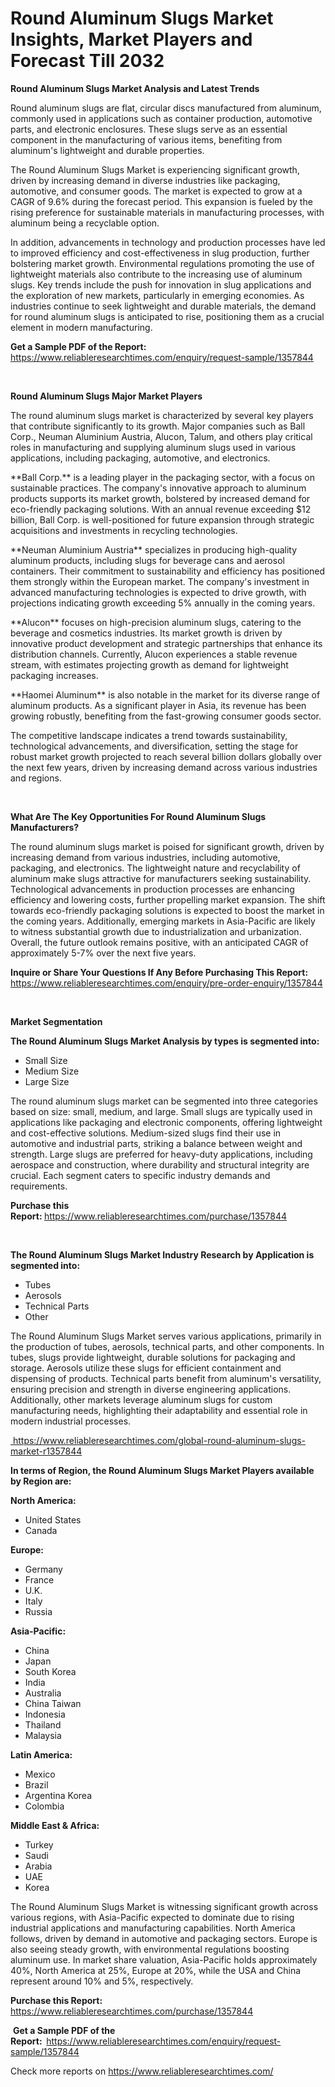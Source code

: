<p><h1>Round Aluminum Slugs Market Insights, Market Players and Forecast Till 2032</h1></p><p><strong>Round Aluminum Slugs Market Analysis and Latest Trends</strong></p>
<p><p>Round aluminum slugs are flat, circular discs manufactured from aluminum, commonly used in applications such as container production, automotive parts, and electronic enclosures. These slugs serve as an essential component in the manufacturing of various items, benefiting from aluminum's lightweight and durable properties.</p><p>The Round Aluminum Slugs Market is experiencing significant growth, driven by increasing demand in diverse industries like packaging, automotive, and consumer goods. The market is expected to grow at a CAGR of 9.6% during the forecast period. This expansion is fueled by the rising preference for sustainable materials in manufacturing processes, with aluminum being a recyclable option.</p><p>In addition, advancements in technology and production processes have led to improved efficiency and cost-effectiveness in slug production, further bolstering market growth. Environmental regulations promoting the use of lightweight materials also contribute to the increasing use of aluminum slugs. Key trends include the push for innovation in slug applications and the exploration of new markets, particularly in emerging economies. As industries continue to seek lightweight and durable materials, the demand for round aluminum slugs is anticipated to rise, positioning them as a crucial element in modern manufacturing.</p></p>
<p><strong>Get a Sample PDF of the Report:&nbsp;</strong> <a href="https://www.reliableresearchtimes.com/enquiry/request-sample/1357844?utm_campaign=2269&utm_medium=2&utm_source=Github&utm_content=ia&utm_term=02042025&utm_id=round-aluminum-slugs">https://www.reliableresearchtimes.com/enquiry/request-sample/1357844</a></p>
<p>&nbsp;</p>
<p><strong>Round Aluminum Slugs Major Market Players</strong></p>
<p><p>The round aluminum slugs market is characterized by several key players that contribute significantly to its growth. Major companies such as Ball Corp., Neuman Aluminium Austria, Alucon, Talum, and others play critical roles in manufacturing and supplying aluminum slugs used in various applications, including packaging, automotive, and electronics.</p><p>**Ball Corp.** is a leading player in the packaging sector, with a focus on sustainable practices. The company's innovative approach to aluminum products supports its market growth, bolstered by increased demand for eco-friendly packaging solutions. With an annual revenue exceeding $12 billion, Ball Corp. is well-positioned for future expansion through strategic acquisitions and investments in recycling technologies.</p><p>**Neuman Aluminium Austria** specializes in producing high-quality aluminum products, including slugs for beverage cans and aerosol containers. Their commitment to sustainability and efficiency has positioned them strongly within the European market. The company's investment in advanced manufacturing technologies is expected to drive growth, with projections indicating growth exceeding 5% annually in the coming years.</p><p>**Alucon** focuses on high-precision aluminum slugs, catering to the beverage and cosmetics industries. Its market growth is driven by innovative product development and strategic partnerships that enhance its distribution channels. Currently, Alucon experiences a stable revenue stream, with estimates projecting growth as demand for lightweight packaging increases.</p><p>**Haomei Aluminum** is also notable in the market for its diverse range of aluminum products. As a significant player in Asia, its revenue has been growing robustly, benefiting from the fast-growing consumer goods sector. </p><p>The competitive landscape indicates a trend towards sustainability, technological advancements, and diversification, setting the stage for robust market growth projected to reach several billion dollars globally over the next few years, driven by increasing demand across various industries and regions.</p></p>
<p>&nbsp;</p>
<p><strong>What Are The Key Opportunities For Round Aluminum Slugs Manufacturers?</strong></p>
<p><p>The round aluminum slugs market is poised for significant growth, driven by increasing demand from various industries, including automotive, packaging, and electronics. The lightweight nature and recyclability of aluminum make slugs attractive for manufacturers seeking sustainability. Technological advancements in production processes are enhancing efficiency and lowering costs, further propelling market expansion. The shift towards eco-friendly packaging solutions is expected to boost the market in the coming years. Additionally, emerging markets in Asia-Pacific are likely to witness substantial growth due to industrialization and urbanization. Overall, the future outlook remains positive, with an anticipated CAGR of approximately 5-7% over the next five years.</p></p>
<p><strong>Inquire or Share Your Questions If Any Before Purchasing This Report:</strong> <a href="https://www.reliableresearchtimes.com/enquiry/pre-order-enquiry/1357844?utm_campaign=2269&utm_medium=2&utm_source=Github&utm_content=ia&utm_term=02042025&utm_id=round-aluminum-slugs">https://www.reliableresearchtimes.com/enquiry/pre-order-enquiry/1357844</a></p>
<p>&nbsp;</p>
<p><strong>Market Segmentation</strong></p>
<p><strong>The Round Aluminum Slugs Market Analysis by types is segmented into:</strong></p>
<p><ul><li>Small Size</li><li>Medium Size</li><li>Large Size</li></ul></p>
<p><p>The round aluminum slugs market can be segmented into three categories based on size: small, medium, and large. Small slugs are typically used in applications like packaging and electronic components, offering lightweight and cost-effective solutions. Medium-sized slugs find their use in automotive and industrial parts, striking a balance between weight and strength. Large slugs are preferred for heavy-duty applications, including aerospace and construction, where durability and structural integrity are crucial. Each segment caters to specific industry demands and requirements.</p></p>
<p><strong>Purchase this Report:&nbsp;</strong><a href="https://www.reliableresearchtimes.com/purchase/1357844?utm_campaign=2269&utm_medium=2&utm_source=Github&utm_content=ia&utm_term=02042025&utm_id=round-aluminum-slugs">https://www.reliableresearchtimes.com/purchase/1357844</a></p>
<p>&nbsp;</p>
<p><strong>The Round Aluminum Slugs Market Industry Research by Application is segmented into:</strong></p>
<p><ul><li>Tubes</li><li>Aerosols</li><li>Technical Parts</li><li>Other</li></ul></p>
<p><p>The Round Aluminum Slugs Market serves various applications, primarily in the production of tubes, aerosols, technical parts, and other components. In tubes, slugs provide lightweight, durable solutions for packaging and storage. Aerosols utilize these slugs for efficient containment and dispensing of products. Technical parts benefit from aluminum's versatility, ensuring precision and strength in diverse engineering applications. Additionally, other markets leverage aluminum slugs for custom manufacturing needs, highlighting their adaptability and essential role in modern industrial processes.</p></p>
<p><a href="https://www.reliableresearchtimes.com/global-round-aluminum-slugs-market-r1357844?utm_campaign=2269&utm_medium=2&utm_source=Github&utm_content=ia&utm_term=02042025&utm_id=round-aluminum-slugs">&nbsp;https://www.reliableresearchtimes.com/global-round-aluminum-slugs-market-r1357844</a></p>
<p><strong>In terms of Region, the Round Aluminum Slugs Market Players available by Region are:</strong></p>
<p>
    <p> <strong> North America: </strong>
        <ul>
            <li>United States</li>
            <li>Canada</li>
        </ul>
        </p> 
    <p> <strong> Europe: </strong>
        <ul>
            <li>Germany</li>
            <li>France</li>
            <li>U.K.</li>
            <li>Italy</li>
            <li>Russia</li>
        </ul>
        </p> 
    <p> <strong> Asia-Pacific: </strong>
        <ul>
            <li>China</li>
            <li>Japan</li>
            <li>South Korea</li>
            <li>India</li>
            <li>Australia</li>
            <li>China Taiwan</li>
            <li>Indonesia</li>
            <li>Thailand</li>
            <li>Malaysia</li>
        </ul>
        </p> 
    <p> <strong> Latin America: </strong>
        <ul>
            <li>Mexico</li>
            <li>Brazil</li>
            <li>Argentina Korea</li>
            <li>Colombia</li>
        </ul>
        </p> 
    <p> <strong> Middle East & Africa: </strong>
        <ul>
            <li>Turkey</li>
            <li>Saudi</li>
            <li>Arabia</li>
            <li>UAE</li>
            <li>Korea</li>
        </ul>
    </p>
    </p>
<p><p>The Round Aluminum Slugs Market is witnessing significant growth across various regions, with Asia-Pacific expected to dominate due to rising industrial applications and manufacturing capabilities. North America follows, driven by demand in automotive and packaging sectors. Europe is also seeing steady growth, with environmental regulations boosting aluminum use. In market share valuation, Asia-Pacific holds approximately 40%, North America at 25%, Europe at 20%, while the USA and China represent around 10% and 5%, respectively.</p></p>
<p><strong>Purchase this Report: </strong><a href="https://www.reliableresearchtimes.com/purchase/1357844?utm_campaign=2269&utm_medium=2&utm_source=Github&utm_content=ia&utm_term=02042025&utm_id=round-aluminum-slugs">https://www.reliableresearchtimes.com/purchase/1357844</a></p>
<p>&nbsp;<strong>Get a Sample PDF of the Report:&nbsp;&nbsp;</strong><a href="https://www.reliableresearchtimes.com/enquiry/request-sample/1357844?utm_campaign=2269&utm_medium=2&utm_source=Github&utm_content=ia&utm_term=02042025&utm_id=round-aluminum-slugs">https://www.reliableresearchtimes.com/enquiry/request-sample/1357844</a></p>
<p><strong></strong></p>
<p>Check more reports on <a href="https://www.reliableresearchtimes.com/?utm_campaign=2269&utm_medium=2&utm_source=Github&utm_content=ia&utm_term=02042025&utm_id=round-aluminum-slugs">https://www.reliableresearchtimes.com/</a></p>